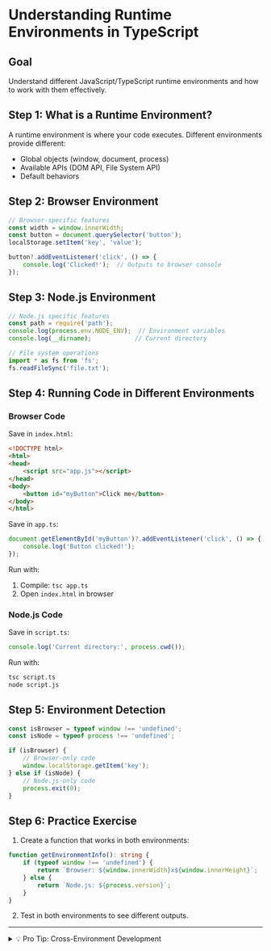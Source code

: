 # Understanding Runtime Environments in TypeScript
<!-- Doc type - Knowledge Pill 💊 -->

## Goal
Understand different JavaScript/TypeScript runtime environments and how to work with them effectively.

## Step 1: What is a Runtime Environment?

A runtime environment is where your code executes. Different environments provide different:
* Global objects (window, document, process)
* Available APIs (DOM API, File System API)
* Default behaviors

## Step 2: Browser Environment

```typescript
// Browser-specific features
const width = window.innerWidth;
const button = document.querySelector('button');
localStorage.setItem('key', 'value');

button?.addEventListener('click', () => {
    console.log('Clicked!');  // Outputs to browser console
});
```

## Step 3: Node.js Environment

```typescript
// Node.js specific features
const path = require('path');
console.log(process.env.NODE_ENV);  // Environment variables
console.log(__dirname);            // Current directory

// File system operations
import * as fs from 'fs';
fs.readFileSync('file.txt');
```

## Step 4: Running Code in Different Environments

### Browser Code
Save in `index.html`:
```html
<!DOCTYPE html>
<html>
<head>
    <script src="app.js"></script>
</head>
<body>
    <button id="myButton">Click me</button>
</body>
</html>
```

Save in `app.ts`:
```typescript
document.getElementById('myButton')?.addEventListener('click', () => {
    console.log('Button clicked!');
});
```

Run with:
1. Compile: `tsc app.ts`
2. Open `index.html` in browser

### Node.js Code
Save in `script.ts`:
```typescript
console.log('Current directory:', process.cwd());
```

Run with:
```bash
tsc script.ts
node script.js
```

## Step 5: Environment Detection

```typescript
const isBrowser = typeof window !== 'undefined';
const isNode = typeof process !== 'undefined';

if (isBrowser) {
    // Browser-only code
    window.localStorage.getItem('key');
} else if (isNode) {
    // Node.js-only code
    process.exit(0);
}
```

## Step 6: Practice Exercise

1. Create a function that works in both environments:
```typescript
function getEnvironmentInfo(): string {
    if (typeof window !== 'undefined') {
        return `Browser: ${window.innerWidth}x${window.innerHeight}`;
    } else {
        return `Node.js: ${process.version}`;
    }
}
```

2. Test in both environments to see different outputs.

---
<details>
<summary>💡 Pro Tip: Cross-Environment Development</summary>

When developing for multiple environments:
1. Use environment checks before accessing specific APIs
2. Create abstraction layers for environment-specific code
3. Test your code in all target environments
</details>